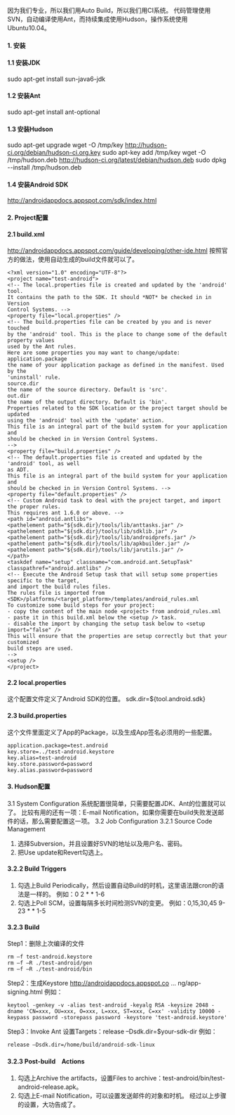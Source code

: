 因为我们专业，所以我们用Auto Build，所以我们用CI系统。
代码管理使用SVN，自动编译使用Ant，而持续集成使用Hudson，操作系统使用Ubuntu10.04。
#### 1. 安装
#### 1.1 安装JDK
sudo apt-get install sun-java6-jdk
#### 1.2 安装Ant
sudo apt-get install ant-optional
#### 1.3 安装Hudson
sudo apt-get upgrade
wget -O /tmp/key http://hudson-ci.org/debian/hudson-ci.org.key
sudo apt-key add /tmp/key
wget -O /tmp/hudson.deb http://hudson-ci.org/latest/debian/hudson.deb
sudo dpkg --install /tmp/hudson.deb
#### 1.4 安装Android SDK
http://androidappdocs.appspot.com/sdk/index.html
#### 2. Project配置
#### 2.1 build.xml
http://androidappdocs.appspot.com/guide/developing/other-ide.html
按照官方的做法，使用自动生成的build文件就可以了。
```  
<?xml version="1.0" encoding="UTF-8"?>
<project name="test-android">
<!-- The local.properties file is created and updated by the 'android' tool.
It contains the path to the SDK. It should *NOT* be checked in in Version
Control Systems. -->
<property file="local.properties" />
<!-- The build.properties file can be created by you and is never touched
by the 'android' tool. This is the place to change some of the default property values
used by the Ant rules.
Here are some properties you may want to change/update:
application.package
the name of your application package as defined in the manifest. Used by the
'uninstall' rule.
source.dir
the name of the source directory. Default is 'src'.
out.dir
the name of the output directory. Default is 'bin'.
Properties related to the SDK location or the project target should be updated
using the 'android' tool with the 'update' action.
This file is an integral part of the build system for your application and
should be checked in in Version Control Systems.
-->
<property file="build.properties" />
<!-- The default.properties file is created and updated by the 'android' tool, as well
as ADT.
This file is an integral part of the build system for your application and
should be checked in in Version Control Systems. -->
<property file="default.properties" />
<!-- Custom Android task to deal with the project target, and import the proper rules.
This requires ant 1.6.0 or above. -->
<path id="android.antlibs">
<pathelement path="${sdk.dir}/tools/lib/anttasks.jar" />
<pathelement path="${sdk.dir}/tools/lib/sdklib.jar" />
<pathelement path="${sdk.dir}/tools/lib/androidprefs.jar" />
<pathelement path="${sdk.dir}/tools/lib/apkbuilder.jar" />
<pathelement path="${sdk.dir}/tools/lib/jarutils.jar" />
</path>
<taskdef name="setup" classname="com.android.ant.SetupTask" classpathref="android.antlibs" />
<!-- Execute the Android Setup task that will setup some properties specific to the target,
and import the build rules files.
The rules file is imported from
<SDK>/platforms/<target_platform>/templates/android_rules.xml
To customize some build steps for your project:
- copy the content of the main node <project> from android_rules.xml
- paste it in this build.xml below the <setup /> task.
- disable the import by changing the setup task below to <setup import="false" />
This will ensure that the properties are setup correctly but that your customized
build steps are used.
-->
<setup />
</project>
```
#### 2.2 local.properties
这个配置文件定义了Android SDK的位置。
sdk.dir=${tool.android.sdk}
#### 2.3 build.properties
这个文件里面定义了App的Package，以及生成App签名必须用的一些配置。
```  
application.package=test.android
key.store=../test-android.keystore
key.alias=test-android
key.store.password=password
key.alias.password=password
```
#### 3. Hudson配置
3.1 System Configuration
系统配置很简单，只需要配置JDK、Ant的位置就可以了。
比较有用的还有一项：E-mail Notification，如果你需要在build失败发送邮件的话，那么需要配置这一项。
3.2 Job Configuration
3.2.1 Source Code Management
1. 选择Subversion，并且设置好SVN的地址以及用户名、密码。
2. 把Use update和Revert勾选上。
#### 3.2.2 Build Triggers
1. 勾选上Build Periodically，然后设置自动Build的时机，这里语法跟cron的语法是一样的。
例如：0 2 * * 1-6
2. 勾选上Poll SCM，设置每隔多长时间检测SVN的变更。
例如：0,15,30,45 9-23 * * 1-5
#### 3.2.3 Build
Step1：删除上次编译的文件
```  
rm –f test-android.keystore
rm –f –R ./test-android/gen
rm –f –R ./test-android/bin
```
Step2：生成Keystore
http://androidappdocs.appspot.co ... ng/app-signing.html
例如：
```  
keytool -genkey -v -alias test-android -keyalg RSA -keysize 2048 -dname 'CN=xxx, OU=xxx, O=xxx, L=xxx, ST=xxx, C=xx' -validity 10000 -keypass password -storepass password -keystore 'test-android.keystore'
```
Step3：Invoke Ant
设置Targets：release –Dsdk.dir=$your-sdk-dir
例如：
```  
release –Dsdk.dir=/home/build/android-sdk-linux
```
#### 3.2.3 Post-build　Actions
1. 勾选上Archive the artifacts，设置Files to archive：test-android/bin/test-android-release.apk。
2. 勾选上E-mail Notification，可以设置发送邮件的对象和时机。
经过以上步骤的设置，大功告成了。